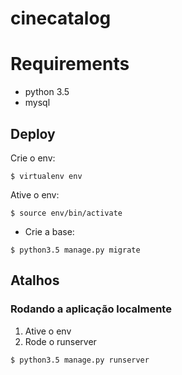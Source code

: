 # cinecatalog

# Requirements
* python 3.5
* mysql

## Deploy

Crie o env:

```
$ virtualenv env
```

Ative o env:
```
$ source env/bin/activate
```

* Crie a base:
```
$ python3.5 manage.py migrate
```

## Atalhos

### Rodando a aplicação localmente
1. Ative o env
2. Rode o runserver
```
$ python3.5 manage.py runserver
```

